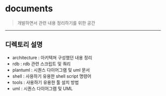 documents
==================================
> 개발하면서 관련 내용 정리하기를 위한 공간
----------------------------------

## 디렉토리 설명
- architecture : 아키텍쳐 구성했던 내용 정리
- rdb : rdb 관련 스크립트 및 쿼리
- plantuml : 시퀀스 다이어그램 및 uml 문서
- shell : 사용하기 유용한 shell script 명령어
- tools : 사용하기 유용한 툴 설치 방법
- uml : 시퀀스 다이어그램 및 UML
